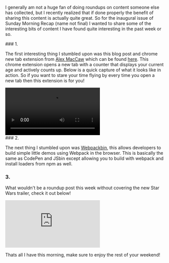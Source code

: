<p>
  I generally am not a huge fan of doing roundups on content someone else has collected, but I recently realized that if done properly the
  benefit of sharing this content is actually quite great. So for the inaugural issue of Sunday Morning Recap (name not final) I wanted to
  share some of the interesting bits of content I have found quite interesting in the past week or so.
</p>
### 1.
<p>
  The first interesting thing I stumbled upon was this blog post and chrome new tab extension from
  <a href="https://twitter.com/maccaw" data-css-link-article>Alex MacCaw</a> which can be found
  <a href="https://blog.alexmaccaw.com/life-hacks" data-css-link-article>here</a>. This chrome extension opens a new tab with a counter that
  displays your current age and actively counts up. Below is a quick capture of what it looks like in action. So if you want to stare your time flying by
  every time you open a new tab then this extension is for you!
</p>
<div class="has-video">
  <video data-css-video title="My current age" src="/static/assets/videos/motivate.mp4" autoplay loop></video>
</div>
### 2.
<p>
  The next thing I stumbled upon was <a href="http://www.webpackbin.com/" data-css-link-article>Webpackbin</a>, this allows developers to
  build simple little demos using Webpack in the browser. This is basically the same as CodePen and JSbin except allowing you to build with
  webpack and install loaders from npm as well.
</p>

### 3.
<p>
  What wouldn't be a roundup post this week without covering the new Star Wars trailer, check it out below!
</p>
<div class="has-video">
  <iframe data-css-video data-css-youtube src="https://www.youtube.com/embed/sC9abcLLQpI" frameborder="0" allowfullscreen></iframe>
</div>
<p>
  Thats all I have this morning, make sure to enjoy the rest of your weekend!
</p>

